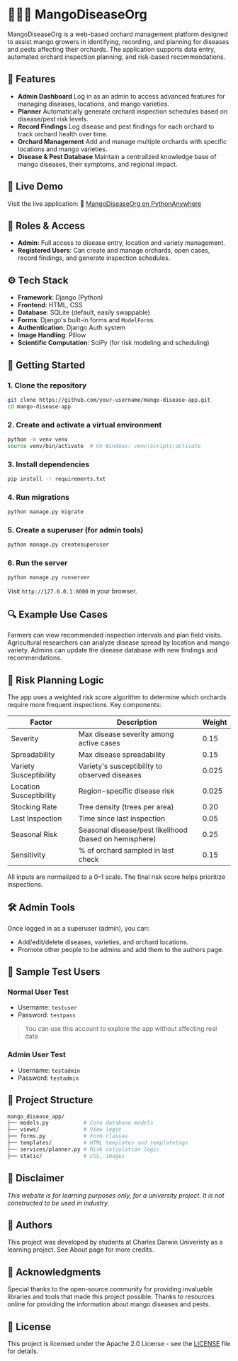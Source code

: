 # 🥭🥭🥭 MangoDiseaseOrg

MangoDiseaseOrg is a web-based orchard management platform designed to assist mango growers in identifying, recording, and planning for diseases and pests affecting their orchards. The application supports data entry, automated orchard inspection planning, and risk-based recommendations.

## 🌱 Features

- **Admin Dashboard**
  Log in as an admin to access advanced features for managing diseases, locations, and mango varieties.
- **Planner**
  Automatically generate orchard inspection schedules based on disease/pest risk levels.
- **Record Findings**
  Log disease and pest findings for each orchard to track orchard health over time.
- **Orchard Management**
  Add and manage multiple orchards with specific locations and mango varieties.
- **Disease & Pest Database**
  Maintain a centralized knowledge base of mango diseases, their symptoms, and regional impact.

## 🚀 Live Demo

Visit the live application:
🔗 [MangoDiseaseOrg on PythonAnywhere](https://franksnelling.eu.pythonanywhere.com)

## 🔐 Roles & Access

- **Admin**: Full access to disease entry, location and variety management.
- **Registered Users**: Can create and manage orchards, open cases, record findings, and generate inspection schedules.

## ⚙️ Tech Stack

- **Framework**: Django (Python)
- **Frontend**: HTML, CSS
- **Database**: SQLite (default, easily swappable)
- **Forms**: Django's built-in forms and `ModelForm`s
- **Authentication**: Django Auth system
- **Image Handling**: Pillow
- **Scientific Computation**: SciPy (for risk modeling and scheduling)

## 🚀 Getting Started

### 1. Clone the repository
```bash
git clone https://github.com/your-username/mango-disease-app.git
cd mango-disease-app
```

### 2. Create and activate a virtual environment
```bash
python -m venv venv
source venv/bin/activate  # On Windows: venv\Scripts\activate
```

### 3. Install dependencies
```bash
pip install -r requirements.txt
```

### 4. Run migrations
```bash
python manage.py migrate
```

### 5. Create a superuser (for admin tools)
```bash
python manage.py createsuperuser
```

### 6. Run the server
```bash
python manage.py runserver
```
Visit `http://127.0.0.1:8000` in your browser.

## 🔍 Example Use Cases

Farmers can view recommended inspection intervals and plan field visits.
Agricultural researchers can analyze disease spread by location and mango variety.
Admins can update the disease database with new findings and recommendations.

## 🧠 Risk Planning Logic
The app uses a weighted risk score algorithm to determine which orchards require more frequent inspections. Key components:

| Factor                  | Description                                            | Weight |
| ----------------------- | ------------------------------------------------------ | ------ |
| Severity                | Max disease severity among active cases                | 0.15   |
| Spreadability           | Max disease spreadability                              | 0.15   |
| Variety Susceptibility  | Variety's susceptibility to observed diseases          | 0.025  |
| Location Susceptibility | Region-specific disease risk                           | 0.025  |
| Stocking Rate           | Tree density (trees per area)                          | 0.20   |
| Last Inspection         | Time since last inspection                             | 0.05   |
| Seasonal Risk           | Seasonal disease/pest likelihood (based on hemisphere) | 0.25   |
| Sensitivity             | % of orchard sampled in last check                     | 0.15   |

All inputs are normalized to a 0–1 scale. The final risk score helps prioritize inspections.

## 🛠 Admin Tools
Once logged in as a superuser (admin), you can:
- Add/edit/delete diseases, varieties, and orchard locations.
- Promote other people to be admins and add them to the authors page.

## 🧪 Sample Test Users
### Normal User Test
- Username: `testuser`
- Password: `testpass`
> You can use this account to explore the app without affecting real data

### Admin User Test
- Username: `testadmin`
- Password: `testadmin`

## 📂 Project Structure
```bash
mango_disease_app/
├── models.py           # Core database models
├── views/              # View logic
├── forms.py            # Form classes
├── templates/          # HTML templates and templatetags
├── services/planner.py # Risk calculation logic
├── static/             # CSS, images
```

## 📝  Disclaimer

*This website is for learning purposes only, for a university project. It is not constructed to be used in industry.*

## 👥 Authors

This project was developed by students at Charles Darwin Univeristy as a learning project. See About page for more credits. 

## 🙏 Acknowledgments

Special thanks to the open-source community for providing invaluable libraries and tools that made this project possible. Thanks to resources online for providing the information about mango diseases and pests.

## 📄 License

This project is licensed under the Apache 2.0 License - see the [LICENSE](/LICENSE) file for details.
